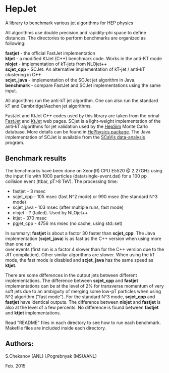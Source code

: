 # HepJet
A library to benchmark various jet algorithms for HEP physics

All algorithms use double precision and rapidity-phi space to define distances. The directories to perform benchmarks are organized as following:

<p>
<b>fastjet</b>       - the official FastJet implementation <br>
<b>ktjet</b>         - a modified KtJet (C++) benchmark code. Works in the anti-KT  mode<br>
<b>nlojet</b>        - implementation of kT-jets from NLOjet++ <br>
<b>scjet_cpp</b>     - SCJet. An alternative implementation of kT-jet / anti-kT clustering in C++<br>
<b>scjet_java</b>    - implementation of the SCJet jet algorithm in Java. <br>
<b>benchmark</b>    -  compare FastJet and SCJet implementations using the same input.<br>
<p>
All algorithms run the anti-kT jet algorithm. One can also run the standard kT and Cambridge/Aachen jet algorithms. 

<p>

FastJet and KtJet C++ codes used by this library are taken  from the orinal <a href="http://fastjet.fr/">FastJet</a> and <a href="https://ktjet.hepforge.org/">KtJet</a> web pages. 
SCjet is a light-weight implementation of the anti-kT algorithms for jet validation used by the 
<a href="http://atlaswww.hep.anl.gov/hepsim/">HepSim</a> Monte Carlo database.
More details can be found in <a href="https://github.com/chekanov/hephysics">HePhysics package</a>. 
The Java implementation of SCJet is available from the <a href="http://jwork.org/scavis/">SCaVis data-analysis</a> program. 

<h2>Benchmark results</h2>

The benchmarks have been done on Xeon(R) CPU E5520 @ 2.27GHz
using the input file with 1000 particles (data/single-event.dat) for a 100 pp collision event
(ttbar, pT>8 TeV). The processing time:

 <ul>
  <li>fastjet    - 3 msec </li>
  <li>scjet_cpp -  105 msec (fast N^2 mode) or 990 msec (the standard N^3 mode) </li>   
  <li>scjet_java - 103 msec (after multiple runs, fast mode) </li>
  <li>nlojet    - ? (failed). Used by NLOjet++</li>
  <li>ktjet     - 370 msec</li>
  <li>pgjet_cpp - 4756 ms msec (no cache, using std::set)</li>
</ul> 

In summary: <b>fastjet</b> is  about a factor 30 faster than <b>scjet_cpp</b>.
The Java implementation (<b>scjet_java</b>) is as fast as the C++ version when using more than one run           
over events (first run is a factor 4 slower than for the C++ version due to the JIT compilation).
Other similar algorithms are slower. When using the kT mode, the fast mode is disabled
and <b>scjet_java</b> has the same speed as <b>ktjet</b>. 

<p>
</p>

There are some differences in the output jets between different implementations. 
The difference between <b>scjet_cpp</b> and <b>fastjet</b> implementations 
can be at the level of 2% for transverse momentum of very soft jets due to an ambiguity
of merging some low-pT particles when using N^2 algorithm ("fast mode").
For the standard N^3 mode, <b>scjet_cpp</b> and <b>fastjet</b> have identical outputs. 
The difference between <b>nlojet</b> and  <b>fastjet</b> is also at the level of a few percents. 
No difference is found between <b>fastjet</b> and  <b>ktjet</b> implementations. 

<p>


Read "README" files in each directory to see how to run each benchmark. 
Makefile files are included inside each directory.

Authors: 
--------
S.Chekanov (ANL)
I.Pogrebnyak (MSU/ANL)

Feb. 2015

